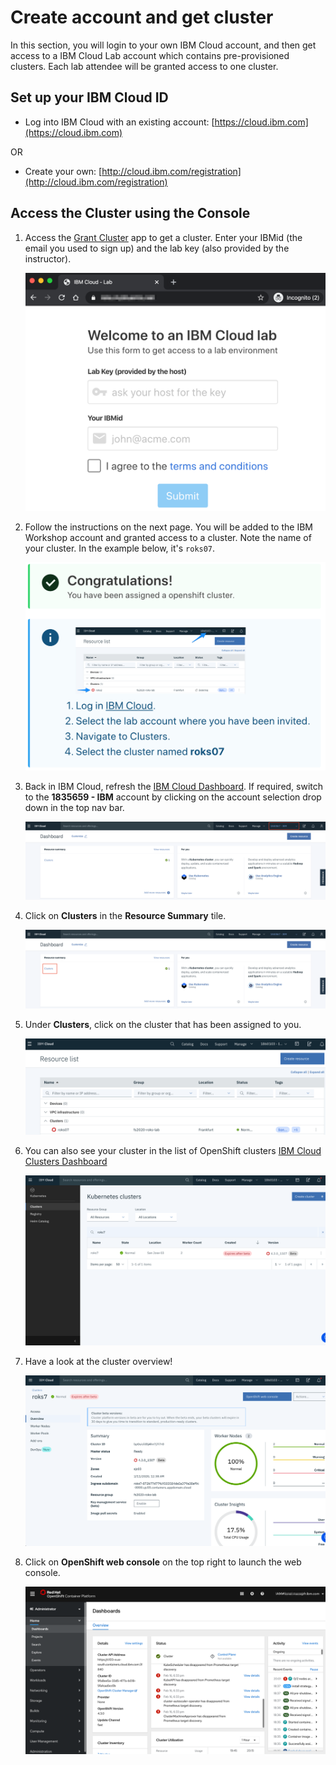 # Create account and get cluster

In this section, you will login to your own IBM Cloud account, and then get access to a IBM Cloud Lab account which contains pre-provisioned clusters. Each lab attendee will be granted access to one cluster.

## Set up your IBM Cloud ID

* Log into IBM Cloud with an existing account: [https://cloud.ibm.com](https://cloud.ibm.com)

OR

* Create your own: [http://cloud.ibm.com/registration](http://cloud.ibm.com/registration)

## Access the Cluster using the Console

<!-- 1. Instructors will provide a URL to a web app. Enter your IBMid \(the email you used to sign up\) and the lab key \(also provided by the instructor\). -->
1. Access the [Grant Cluster](https://5356.mybluemix.net/) app to get a cluster. Enter your IBMid \(the email you used to sign up\) and the lab key \(also provided by the instructor\).

    ![Get clusters app](../assets/get-clusters.png)

2. Follow the instructions on the next page. You will be added to the IBM Workshop account and granted access to a cluster. Note the name of your cluster. In the example below, it's `roks07`.

    ![Instructions to access cluster](../assets/access-clusters.png)

3. Back in IBM Cloud, refresh the [IBM Cloud Dashboard](https://cloud.ibm.com). If required, switch to the **1835659 - IBM** account by clicking on the account selection drop down in the top nav bar.

    ![IBM Account](../assets/ibmaccount.png)

4. Click on **Clusters** in the **Resource Summary** tile.

    ![Find the Resource Summary tile](../assets/dashboard.png)

5. Under **Clusters**, click on the cluster that has been assigned to you.

    ![Choose a cluster](../assets/clusters-overview.png)

6. You can also see your cluster in the list of OpenShift clusters [IBM Cloud Clusters Dashboard](https://cloud.ibm.com/kubernetes/clusters?platformType=openshift)

    ![Clusters Dashboard](../assets/cluster-dashboard.png)

7. Have a look at the cluster overview!

    ![Launch the OpenShift web console](../assets/cluster-overview.png)

8. Click on **OpenShift web console** on the top right to launch the web console.

    ![Launch the OpenShift web console](../assets/ocp-console.png)

